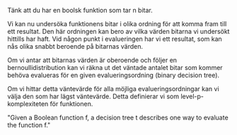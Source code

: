 Tänk att du har en boolsk funktion som tar n bitar.

Vi kan nu undersöka funktionens bitar i olika ordning för att komma fram till ett resultat.
Den här ordningen kan bero av vilka värden bitarna vi undersökt hittills har haft. 
Vid någon punkt i evalueringen har vi ett resultat, som kan nås olika snabbt beroende på bitarnas värden.

Om vi antar att bitarnas värden är oberoende och följer en bernoullidistribution kan vi räkna ut det väntade antalet bitar som kommer behöva evalueras
för en given evalueringsordning (binary decision tree).

Om vi hittar detta väntevärde för alla möjliga evalueringsordningar kan vi välja den som har lägst väntevärde.
Detta definierar vi som level-p-komplexiteten för funktionen.




"Given a Boolean function f, a decision tree t describes one way to evaluate the function f."